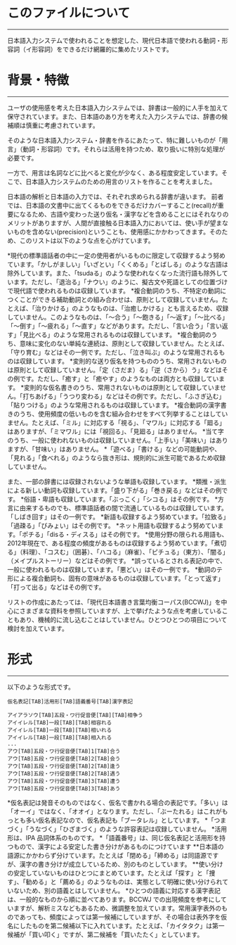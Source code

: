 このファイルについて
===================
-------------------
日本語入力システムで使われることを想定した、現代日本語で使われる動詞・形容詞（イ形容詞）をできるだけ網羅的に集めたリストです。

背景・特徴
====
----
ユーザの使用感を考えた日本語入力システムでは、辞書は一般的に人手を加えて保守されています。また、日本語のあり方を考えた入力システムでは、辞書の候補順は慎重に考慮されています。

そのような日本語入力システム・辞書を作るにあたって、特に難しいものが「用言」（動詞・形容詞）です。それらは活用を持つため、取り扱いに特別な処理が必要です。

一方で、用言は名詞などに比べると変化が少なく、ある程度安定しています。そこで、日本語入力システムのための用言のリストを作ることを考えました。

日本語の解析と日本語の入力では、それぞれ求められる辞書が違います。 前者では、日本語の文書中に出てくるものをできるだけカバーすること(recall)が重要になるため、古語や変わった送り仮名・漢字などを含めることにはそれなりのメリットがありますが、人間が直接触る日本語入力においては、使い手が望まないものを含めない(precision)ということも、使用感にかかわってきます。そのため、このリストは以下のような点を心がけています。

*現代の標準語話者の中に一定の使用者がいるものに限定して収録するよう努めています。「かしがましい」「いざとい」「くくめる」「とばしる」のような古語は除外しています。また、「tsudaる」のような使われなくなった流行語も除外しています。ただし、「退治る」「ナウい」のように、擬古文や死語としての位置づけで現代語で使われるものは収録しています。
*複合動詞のうち、不特定の動詞につくことができる補助動詞との組み合わせは、原則として収録していません。たとえば、「治りかける」のようなものは、「治癒しかける」とも言えるため、収録していません。このようなものは、「〜合う」「〜飽きる」「〜返す」「〜比べる」「〜倒す」「〜疲れる」「〜直す」などがあります。ただし、「言い合う」「言い返す」「見比べる」のような常用されるものは収録しています。
*複合動詞のうち、意味に変化のない単純な連続は、原則として収録していません。たとえば、「守り育む」などはその一例です。ただし、「泣き叫ぶ」のような常用されるものは収録しています。
*変則的な送り仮名を持つもののうち、常用されないものは原則として収録していません。「定（さだま）る」「逆（さから）う」などはその例です。ただし、「癒す」と「癒やす」のようなものは両方とも収録しています。
*変則的な仮名書きのうち、常用されないものは原則として収録していません。「打ちあげる」「うつり変わる」などはその例です。ただし、「ふさぎ込む」「貼りつける」のような常用されるものは収録しています。
*複合動詞の漢字書きのうち、使用頻度の低いものを含む組み合わせをすべて列挙することはしていません。たとえば、「ミル」に対応する「視る」、「マワル」に対応する「廻る」はありますが、「ミマワル」には「視回る」、「見廻る」はありません。
*当て字のうち、一般に使われないものは収録していません。「上手い」「美味い」はありますが、「甘味い」はありません。
*「遊べる」「書ける」などの可能動詞や、「見れる」「食べれる」のようなら抜き形は、規則的に派生可能であるため収録していません。

また、一部の辞書には収録されないような単語も収録しています。
*類推・派生による新しい動詞も収録しています。「盛り下がる」「巻き戻る」などはその例です。
*俗語・卑語も収録しています。「ぶっこく」「シコる」はその例です。
*方言に由来するものでも、標準語話者の間で流通しているものは収録しています。「しばき回す」はその一例です。
*新語も収録するよう努めています。「拉致る」「過疎る」「びみょい」はその例です。
*ネット用語も収録するよう努めています。「ポチる」「disる・ディスる」はその例です。
*使用分野の限られる用語も、2012年現在で、ある程度の頻度があるものは収録するよう努めています。「煮切る」（料理）、「コスむ」（囲碁）、「ハコる」（麻雀）、「ピチュる」（東方）、「闇る」（メイプルストーリー）などはその例です。
*誤っているとされる表記の中で、一般に使われるものは収録しています。「悪どい」はその一例です。
*動詞のテ形による複合動詞も、固有の意味があるものは収録しています。「とって返す」「打って出る」などはその例です。

リストの作成にあたっては、「現代日本語書き言葉均衡コーパス(BCCWJ)」を中心にさまざまな資料を参照していますが、上で挙げたような点を考慮していることもあり、機械的に流し込むことはしていません。ひとつひとつの項目について検討を加えています。

形式
====
----
以下のような形式です。

    仮名表記[TAB]活用形[TAB]語義番号[TAB]漢字表記
    
    アイアラソウ[TAB]五段・ワ行促音便[TAB][TAB]相争う
    アイイレル[TAB]一段[TAB][TAB]相容れる
    アイイレル[TAB]一段[TAB][TAB]相いれる
    アイイレル[TAB]一段[TAB][TAB]相入れる
    ...
    アウ[TAB]五段・ワ行促音便[TAB]1[TAB]合う
    アウ[TAB]五段・ワ行促音便[TAB]2[TAB]会う
    アウ[TAB]五段・ワ行促音便[TAB]2[TAB]逢う
    アウ[TAB]五段・ワ行促音便[TAB]2[TAB]遇う
    アウ[TAB]五段・ワ行促音便[TAB]3[TAB]遭う
    アウ[TAB]五段・ワ行促音便[TAB]3[TAB]あう

*仮名表記は発音そのものではなく、仮名で書かれる場合の表記です。「多い」は「オーイ」ではなく、「オオイ」となります。ただし、「ぶーたれる」はこれがもっとも多い仮名表記なので、仮名表記も「ブータレル」としています。
*「つまづく」「うなづく」「ひざまづく」のような許容表記は収録していません。
*活用形は、IPA 品詞体系のものです。
*「語義番号」は、同じ仮名表記と活用形を持つもので、漢字による安定した書き分けがあるものにつけています
**日本語の語源にかかわらず分けています。たとえば「閉める」「締める」は同語源ですが、漢字の書き分けが成立しているため、別のものとしています。
**使い分けの安定していないものはひとつにまとめています。たとえば「探す」と「捜す」、「勧める」と「薦める」のようなものは、実態として明確に使い分けられていないため、別の語義とはしていません。
*ひとつの語義に対応する漢字表記は、一般的なものから順に並べてあります。BCCWJ での出現頻度を参考にしていますが、解析ミスなどもあるため、微調整を加えています。常用漢字表外のものであっても、頻度によっては第一候補にしていますが、その場合は表外字を仮名にしたものを第二候補以下に入れています。たとえば、「カイタタク」は第一候補が「買い叩く」ですが、第二候補を「買いたたく」としています。
